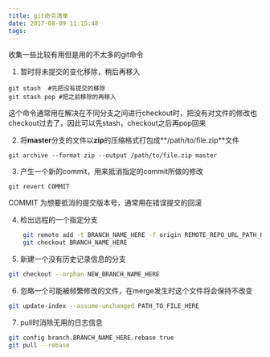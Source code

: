 ```yaml
---
title: git命令清单
date: 2017-08-09 11:15:48
tags:
---
```

收集一些比较有用但是用的不太多的git命令

1. 暂时将未提交的变化移除，稍后再移入
```
git stash  #先把没有提交的移除
git stash pop #把之前移除的再移入
```
   这个命令通常用在解决在不同分支之间进行checkout时，把没有对文件的修改也checkout过去了，因此可以先stash，checkout之后再pop回来

2. 将**master**分支的文件以**zip**的压缩格式打包成**/path/to/file.zip**文件
```
git archive --format zip --output /path/to/file.zip master
```
3. 产生一个新的commit，用来抵消指定的commit所做的修改
```
git revert COMMIT
```
   COMMIT 为想要抵消的提交版本号，通常用在错误提交的回滚

4. 检出远程的一个指定分支
```bash
    git remote add -t BRANCH_NAME_HERE -f origin REMOTE_REPO_URL_PATH_HERE
    git checkout BRANCH_NAME_HERE
```
5. 新建一个没有历史记录信息的分支
```bash
git checkout --orphan NEW_BRANCH_NAME_HERE
```
6. 忽略一个可能被频繁修改的文件，在merge发生时这个文件将会保持不改变
```bash
git update-index --assume-unchanged PATH_TO_FILE_HERE
```
7. pull时消除无用的日志信息
```bash
git config branch.BRANCH_NAME_HERE.rebase true
git pull --rebase
```